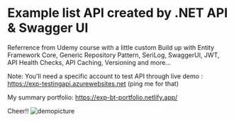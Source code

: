 # Example list API created by .NET API & Swagger UI

Referrence from Udemy course with a little custom
Build up with Entity Framework Core, Generic Repository Pattern, SeriLog, SwaggerUI, JWT, API Health Checks, API Caching, Versioning and more...

Note: You'll need a specific account to test API through live demo : https://exp-testingapi.azurewebsites.net
(ping me for that)

My summary portfolio: https://exp-bt-portfolio.netlify.app/

Cheer!!
![demopicture](https://user-images.githubusercontent.com/42879638/211296193-d14a3bc8-8b92-4eb8-b716-7687ec769550.PNG)
